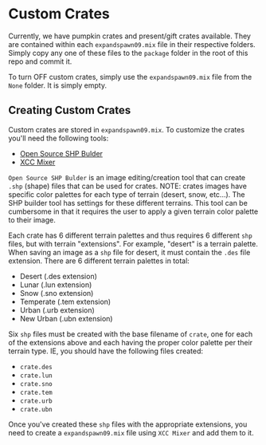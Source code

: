 # Custom Crates

Currently, we have pumpkin crates and present/gift crates available. They are contained within each `expandspawn09.mix` file in their respective folders. Simply copy any one of these files to the `package` folder in the root of this repo and commit it.

To turn OFF custom crates, simply use the `expandspawn09.mix` file from the `None` folder. It is simply empty.

## Creating Custom Crates


Custom crates are stored in `expandspawn09.mix`. To customize the crates you'll need the following tools:
- [Open Source SHP Bulder](https://gamebanana.com/tools/3706)
- [XCC Mixer](https://xhp.xwis.net/utilities/XCC_Utilities.exe)

`Open Source SHP Bulder` is an image editing/creation tool that can create `.shp` (shape) files that can be used for crates.
NOTE: crates images have specific color palettes for each type of terrain (desert, snow, etc...). The SHP builder tool has settings for these different terrains. This tool can be cumbersome in that it requires the user to apply a given terrain color palette to their image.

Each crate has 6 different terrain palettes and thus requires 6 different `shp` files, but with terrain "extensions".
For example, "desert" is a terrain palette. When saving an image as a `shp` file for desert, it must contain the `.des` file extension.
There are 6 different terrain palettes in total:
- Desert (.des extension)
- Lunar (.lun extension)
- Snow (.sno extension)
- Temperate (.tem extension)
- Urban (.urb extension)
- New Urban (.ubn extension)

Six `shp` files must be created with the base filename of `crate`, one for each of the extensions above and each having the proper color palette per their terrain type. IE, you should have the following files created:
- `crate.des`
- `crate.lun`
- `crate.sno`
- `crate.tem`
- `crate.urb`
- `crate.ubn`

Once you've created these `shp` files with the appropriate extensions, you need to create a `expandspawn09.mix` file using `XCC Mixer` and add them to it.
